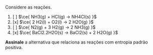 Considere as reações.

1. [ ] $\ce{ NH3(g) + HCl(g) -> NH4Cl(s) }$ 
2. [x] $\ce{ 2 H2(l) + O2(l) -> 2 H2O(g) }$ 
3. [ ] $\ce{ N2(g) + 3 H2(g) -> 2 NH3(g) }$ 
4. [x] $\ce{ BaCl2.2H2O(s) -> BaCl2(s) + 2 H2O(g) }$ 

**Assinale** a alternativa que relaciona as reações com entropia padrão positiva.
